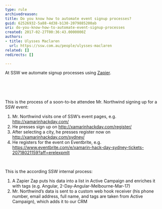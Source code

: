 ```yaml
---
type: rule
archivedreason: 
title: Do you know how to automate event signup processes?
guid: 62526932-5a88-4d38-b130-2079885200ab
uri: do-you-know-how-to-automate-event-signup-processes
created: 2017-02-27T00:36:43.0000000Z
authors:
- title: Ulysses Maclaren
  url: https://ssw.com.au/people/ulysses-maclaren
related: []
redirects: []

---
```



​At SSW we automate signup processes using <a href="https&#58;//zapier.com/">Zapier</a>.<br><div><br></div>
<br><excerpt class='endintro'></excerpt><br>
<p>This is the process of&#160;a&#160;soon-to-be attendee&#160;Mr. Northwind signing up for a SSW event&#58;<br></p><p></p><ol><li>Mr. Northwind visits one of SSW’s event pages, e.g. <a href="http&#58;//xamarinhackday.com/">http&#58;//xamarinhackday.com/</a><br></li><li>He presses sign up on <a href="http&#58;//xamarinhackday.com/register/">http&#58;//xamarinhackday.com/register/</a><br></li><li>After selecting a city, he presses register now on <a href="http&#58;//xamarinhackday.com/sydney/">http&#58;//xamarinhackday.com/sydney/</a><br></li><li>He registers for the event on Eventbrite, e.g. <a href="https&#58;//www.eventbrite.com/e/xamarin-hack-day-sydney-tickets-20718021159?aff=erelexpmlt">https&#58;//www.eventbrite.com/e/xamarin-hack-day-sydney-tickets-20718021159?aff=erelexpmlt​</a><br></li></ol><div><br></div><p class="ssw15-rteElement-P">This is the according SSW internal process&#58;<br></p><ol><li>A Zapier Zap puts his data into a list in Active Campaign and enriches it with tag​s&#160;(e.g.&#160;Angular, 2-Day-Angular-Melbourne-Mar-17)<br></li><li>Mr. Northwind’s data is sent to a custom web hook​ receiver​ (his phone number, email address, full name, and tags are taken from Active Campaign), which adds it to our CRM<br></li></ol><br><p></p>


